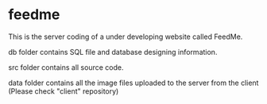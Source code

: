 # feedme

This is the server coding of a under developing website called FeedMe.

db folder contains SQL file and database designing information.

src folder contains all source code.

data folder contains all the image files uploaded to the server from the client (Please check "client" repository)


